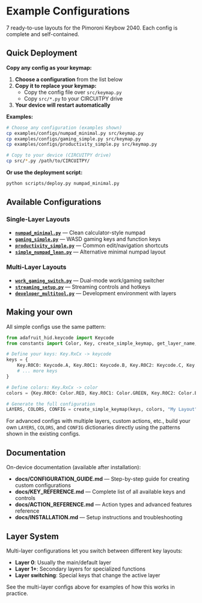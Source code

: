 # Example Configurations

7 ready-to-use layouts for the Pimoroni Keybow 2040. Each config is complete and self-contained.

## Quick Deployment

**Copy any config as your keymap:**

1. **Choose a configuration** from the list below
2. **Copy it to replace your keymap:**
   - Copy the config file over `src/keymap.py`
   - Copy `src/*.py` to your CIRCUITPY drive
3. **Your device will restart automatically**

**Examples:**

```bash
# Choose any configuration (examples shown)
cp examples/configs/numpad_minimal.py src/keymap.py
cp examples/configs/gaming_simple.py src/keymap.py  
cp examples/configs/productivity_simple.py src/keymap.py

# Copy to your device (CIRCUITPY drive)
cp src/*.py /path/to/CIRCUITPY/
```

**Or use the deployment script:**

```bash
python scripts/deploy.py numpad_minimal.py
```

## Available Configurations

### Single-Layer Layouts

- **[`numpad_minimal.py`](configs/numpad_minimal.py)** — Clean calculator-style numpad
- **[`gaming_simple.py`](configs/gaming_simple.py)** — WASD gaming keys and function keys
- **[`productivity_simple.py`](configs/productivity_simple.py)** — Common edit/navigation shortcuts
- **[`simple_numpad_lean.py`](configs/simple_numpad_lean.py)** — Alternative minimal numpad layout

### Multi-Layer Layouts

- **[`work_gaming_switch.py`](configs/work_gaming_switch.py)** — Dual-mode work/gaming switcher
- **[`streaming_setup.py`](configs/streaming_setup.py)** — Streaming controls and hotkeys  
- **[`developer_multitool.py`](configs/developer_multitool.py)** — Development environment with layers

## Making your own

All simple configs use the same pattern:

```python
from adafruit_hid.keycode import Keycode
from constants import Color, Key, create_simple_keymap, get_layer_name, get_config_info

# Define your keys: Key.RxCx -> keycode
keys = {
    Key.R0C0: Keycode.A, Key.R0C1: Keycode.B, Key.R0C2: Keycode.C, Key.R0C3: Keycode.D,
    # ... more keys
}

# Define colors: Key.RxCx -> color  
colors = {Key.R0C0: Color.RED, Key.R0C1: Color.GREEN, Key.R0C2: Color.BLUE, Key.R0C3: Color.YELLOW}

# Generate the full configuration
LAYERS, COLORS, CONFIG = create_simple_keymap(keys, colors, "My Layout")
```

For advanced configs with multiple layers, custom actions, etc., build your own `LAYERS`, `COLORS`, and `CONFIG` dictionaries directly using the patterns shown in the existing configs.

## Documentation

On-device documentation (available after installation):

- **docs/CONFIGURATION_GUIDE.md** — Step-by-step guide for creating custom configurations
- **docs/KEY_REFERENCE.md** — Complete list of all available keys and controls  
- **docs/ACTION_REFERENCE.md** — Action types and advanced features reference
- **docs/INSTALLATION.md** — Setup instructions and troubleshooting

## Layer System

Multi-layer configurations let you switch between different key layouts:

- **Layer 0**: Usually the main/default layer
- **Layer 1+**: Secondary layers for specialized functions
- **Layer switching**: Special keys that change the active layer

See the multi-layer configs above for examples of how this works in practice.
